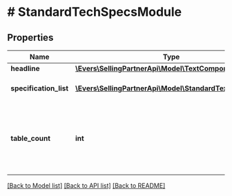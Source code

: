 # # StandardTechSpecsModule

## Properties

Name | Type | Description | Notes
------------ | ------------- | ------------- | -------------
**headline** | [**\Evers\SellingPartnerApi\Model\TextComponent**](TextComponent.md) |  | [optional]
**specification_list** | [**\Evers\SellingPartnerApi\Model\StandardTextPairBlock[]**](StandardTextPairBlock.md) | The specification list. |
**table_count** | **int** | The number of tables to present. Features are evenly divided between the tables. | [optional]

[[Back to Model list]](../../README.md#models) [[Back to API list]](../../README.md#endpoints) [[Back to README]](../../README.md)
